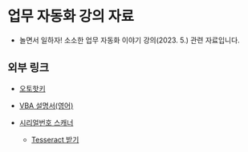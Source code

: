 # 업무 자동화 강의 자료

- 놀면서 일하자! 소소한 업무 자동화 이야기 강의(2023. 5.) 관련 자료입니다.

## 외부 링크

- [오토핫키](https://www.autohotkey.com/)

- [VBA 설명서(영어)](https://learn.microsoft.com/en-us/office/vba/api/overview/excel)

- [시리얼번호 스캐너](https://github.com/iambz00/SnScanner)

    - [Tesseract 받기](https://github.com/UB-Mannheim/tesseract/wiki)


